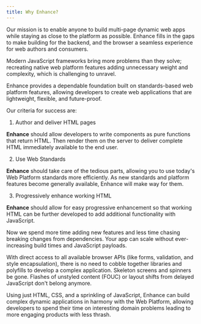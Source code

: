 ```yaml
---
title: Why Enhance?
---
```


Our mission is to enable anyone to build multi-page dynamic web apps while staying as close to the platform as possible. Enhance fills in the gaps to make building for the backend, and the browser a seamless experience for web authors and consumers.

Modern JavaScript frameworks bring more problems than they solve; recreating native web platform features adding unnecessary weight and complexity, which is challenging to unravel. 

Enhance provides a dependable foundation built on standards-based web platform features, allowing developers to create web applications that are lightweight, flexible, and future-proof. 

Our criteria for success are:

1. Author and deliver HTML pages

<doc-callout mark="🖋️" level="none" thin>

**Enhance** should allow developers to write components as pure functions that return HTML. Then render them on the server to deliver complete HTML immediately available to the end user.

</doc-callout>


2. Use Web Standards

<doc-callout mark="🧾" level="none" thin>

**Enhance** should take care of the tedious parts, allowing you to use today's Web Platform standards more efficiently. As new standards and platform features become generally available, Enhance will make way for them.

</doc-callout>

3. Progressively enhance working HTML

<doc-callout mark="✨" level="none" thin>

**Enhance** should allow for easy progressive enhancement so that working HTML can be further developed to add additional functionality with JavaScript.

</doc-callout>

Now we spend more time adding new features and less time chasing breaking changes from dependencies. Your app can scale without ever-increasing build times and JavaScript payloads.

With direct access to all available browser APIs (like forms, validation, and style encapsulation), there is no need to cobble together libraries and polyfills to develop a complex application.
Skeleton screens and spinners be gone. Flashes of unstyled content (FOUC) or layout shifts from delayed JavaScript don't belong anymore.

Using just HTML, CSS, and a sprinkling of JavaScript, Enhance can build complex dynamic applications in harmony with the Web Platform, allowing developers to spend their time on interesting domain problems leading to more engaging products with less thrash.


